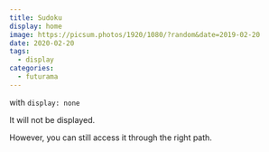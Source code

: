 ```yaml
---
title: Sudoku
display: home
image: https://picsum.photos/1920/1080/?random&date=2019-02-20
date: 2020-02-20
tags: 
  - display
categories:
  - futurama
--- 
```


with `display: none`

It will not be displayed.

However, you can still access it through the right path.